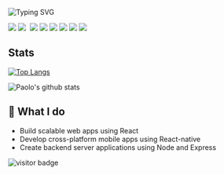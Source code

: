 <!-- ## **Software Developer and Polyglot 🤖** !-->
![Typing SVG](https://readme-typing-svg.demolab.com?font=Fira+Code&pause=1000&color=00F768&repeat=false&random=false&width=435&lines=Frontend+Developer+and+Polyglot+%F0%9F%A4%96) 
<div>
  <img src="https://img.shields.io/badge/-javascript-F7DF1E?&style=for-the-badge&logo=javascript&logoColor=black" />
  <img src="https://img.shields.io/badge/-ReactJS-grey?&style=for-the-badge&logo=react&logoColor=61DAFB" />
  <img scr="https://img.shields.io/badge/Next-black?style=for-the-badge&logo=next.js&logoColor=white" />
  <img src="https://img.shields.io/badge/HTML5-E34F26?style=for-the-badge&logo=html5&logoColor=white" />
  <img src="https://img.shields.io/badge/-css3-1572B6?&style=for-the-badge&logo=css3&logoColor=white" />
  <img src="https://img.shields.io/badge/-VSCode-007ACC?&style=for-the-badge&logo=visual-studio-code&logoColor=white" />
  <img src="https://img.shields.io/badge/-Git-F05032?&style=for-the-badge&logo=git&logoColor=white" /> 
  <img src="https://img.shields.io/badge/github-%23121011.svg?style=for-the-badge&logo=github&logoColor=white" />
  <img src="https://img.shields.io/badge/figma-%23F24E1E.svg?style=for-the-badge&logo=figma&logoColor=white" />
</div>

## Stats

[![Top Langs](https://github-readme-stats.vercel.app/api/top-langs/?username=PaoloDiBello&layout=compact&title_color=9925be&text_color=2596be&bg_color=041014)](https://github.com/amitravikumar/github-readme-stats)

![Paolo's github stats](https://github-readme-stats.vercel.app/api?username=PaoloDiBello&title_color=9925be&text_color=2596be&bg_color=041014)

<!-- <img src="https://profile-counter.glitch.me/PaoloDiBello/count.svg" /> !-->


## 🌱 **What I do** 

- Build scalable web apps using React
- Develop cross-platform mobile apps using React-native
- Create backend server applications using Node and Express

<img src="https://visitor-badge.laobi.icu/badge?page_id=PaoloDiBello.PaoloDiBello" alt="visitor badge"/>
